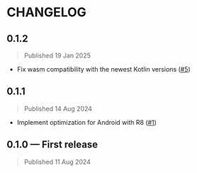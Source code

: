 # CHANGELOG

## 0.1.2

> Published 19 Jan 2025

* Fix wasm compatibility with the newest Kotlin versions ([#5](https://github.com/whyoleg/sweet-spi/issues/5))

## 0.1.1

> Published 14 Aug 2024

* Implement optimization for Android with R8 ([#1](https://github.com/whyoleg/sweet-spi/issues/1))

## 0.1.0 — First release

> Published 11 Aug 2024

